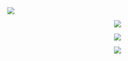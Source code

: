 <img align="center" src="https://i.imgur.com/wJsKZRb.jpg">

<p align="center">
<img src="https://github-readme-stats.vercel.app/api?username=szyven&show_icons=true&theme=midnight-purple">
</p>

<p align="center">
<img src="https://github-readme-stats.vercel.app/api/top-langs/?username=szyven&theme=midnight-purple&layout=compact">
</p>

<p align="center">
<img src="https://komarev.com/ghpvc/?username=szyven&style=flat-square">
</p>
